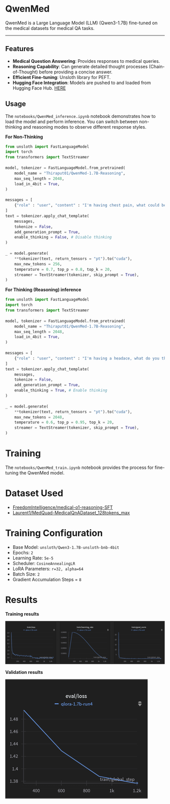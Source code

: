 # QwenMed

QwenMed is a Large Language Model (LLM) (Qwen3-1.7B) fine-tuned on the medical datasets for medical QA tasks.

---

## Features

* **Medical Question Answering**: Provides responses to medical queries.
* **Reasoning Capability**: Can generate detailed thought processes (Chain-of-Thought) before providing a concise answer.
* **Efficient Fine-tuning**: Unsloth library for PEFT.
* **Hugging Face Integration**: Models are pushed to and loaded from Hugging Face Hub. [HERE](https://huggingface.co/collections/Thiraput01/qwenmed-68775506ab2b8ae59c6a9ef6)


## Usage
The `notebooks/QwenMed_inference.ipynb` notebook demonstrates how to load the model and perform inference. 
You can switch between non-thinking and reasoning modes to observe different response styles.

**For Non-Thinking**
```python
from unsloth import FastLanguageModel
import torch
from transformers import TextStreamer

model, tokenizer = FastLanguageModel.from_pretrained(
    model_name = "Thiraput01/QwenMed-1.7B-Reasoning",
    max_seq_length = 2048,
    load_in_4bit = True,
)

messages = [
    {"role" : "user", "content" : "I'm having chest pain, what could be the cause?"}
]
text = tokenizer.apply_chat_template(
    messages,
    tokenize = False,
    add_generation_prompt = True,
    enable_thinking = False, # Disable thinking
)

_ = model.generate(
    **tokenizer(text, return_tensors = "pt").to("cuda"),
    max_new_tokens = 256,
    temperature = 0.7, top_p = 0.8, top_k = 20,
    streamer = TextStreamer(tokenizer, skip_prompt = True),
)
```


**For Thinking (Reasoning) inference**
```python
from unsloth import FastLanguageModel
import torch
from transformers import TextStreamer

model, tokenizer = FastLanguageModel.from_pretrained(
    model_name = "Thiraput01/QwenMed-1.7B-Reasoning",
    max_seq_length = 2048,
    load_in_4bit = True,
)

messages = [
    {"role" : "user", "content" : "I'm having a headace, what do you think?"}
]
text = tokenizer.apply_chat_template(
    messages,
    tokenize = False,
    add_generation_prompt = True,
    enable_thinking = True, # Enable thinking
)

_ = model.generate(
    **tokenizer(text, return_tensors = "pt").to("cuda"),
    max_new_tokens = 2048,
    temperature = 0.6, top_p = 0.95, top_k = 20,
    streamer = TextStreamer(tokenizer, skip_prompt = True),
)
```


# Training
The `notebooks/QwenMed_train.ipynb` notebook provides the process for fine-tuning the QwenMed model.


# Dataset Used

- [FreedomIntelligence/medical-o1-reasoning-SFT](https://huggingface.co/datasets/FreedomIntelligence/medical-o1-reasoning-SFT)
- [Laurent1/MedQuad-MedicalQnADataset_128tokens_max](https://huggingface.co/datasets/Laurent1/MedQuad-MedicalQnADataset_128tokens_max)


# Training Configuration
- Base Model: `unsloth/Qwen3-1.7B-unsloth-bnb-4bit`
- Epochs: `2`
- Learning Rate: `5e-5`
- Scheduler: `CosineAnnealingLR`
- LoRA Parameters: `r=32, alpha=64`
- Batch Size: `2`
- Gradient Accumulation Steps = `8`


# Results
**Training results**

![train](https://raw.githubusercontent.com/Thiraput01/QwenMed/main/result/train_graph.png)

**Validation results**

![eval](https://raw.githubusercontent.com/Thiraput01/QwenMed/main/result/eval_graph.png)
